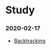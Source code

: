 # Study
### 2020-02-17
- [Backtracking](https://leetcode.com/explore/learn/card/recursion-ii/472/backtracking/2654/)
